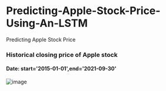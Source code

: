 # Predicting-Apple-Stock-Price-Using-An-LSTM
Predicting Apple Stock Price 

### Historical closing price of Apple stock 
#### Date: start='2015-01-01',end='2021-09-30'

![image](https://user-images.githubusercontent.com/86415241/139526167-7d5db401-1659-4938-9f72-b201baec52a3.png)


